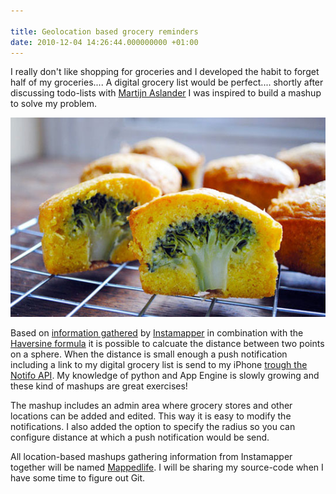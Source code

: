 ```yaml
---

title: Geolocation based grocery reminders
date: 2010-12-04 14:26:44.000000000 +01:00
---
```

I really don't like shopping for groceries and I developed the habit to forget half of my groceries.... A digital grocery list would be perfect.... shortly after discussing todo-lists with [Martijn Aslander](http://www.twitter.com/resourcerer) I was inspired to build a mashup to solve my problem.

![](/img/Image.png "Image")

Based on [information gathered](http://www.jplattel.nl/geotracking-streaming-gps-locations/) by [Instamapper](http://instamapper.com/) in combination with the [Haversine formula](http://en.wikipedia.org/wiki/Haversine_formula) it is possible to calcuate the distance between two points on a sphere. When the distance is small enough a push notification including a link to my digital grocery list is send to my iPhone [trough the Notifo API](https://api.notifo.com/). My knowledge of python and App Engine is slowly growing and these kind of mashups are great exercises!

The mashup includes an admin area where grocery stores and other locations can be added and edited. This way it is easy to modify the notifications. I also added the option to specify the radius so you can configure distance at which a push notification would be send.

All location-based mashups gathering information from Instamapper together will be named [Mappedlife](http://mappedlife.appspot.com/). I will be sharing my source-code when I have some time to figure out Git.